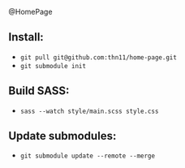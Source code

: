 @HomePage

## Install:
*   `git pull git@github.com:thn11/home-page.git`
*   `git submodule init`

## Build SASS:
*   `sass --watch style/main.scss style.css`


## Update submodules:
*   `git submodule update --remote --merge`
